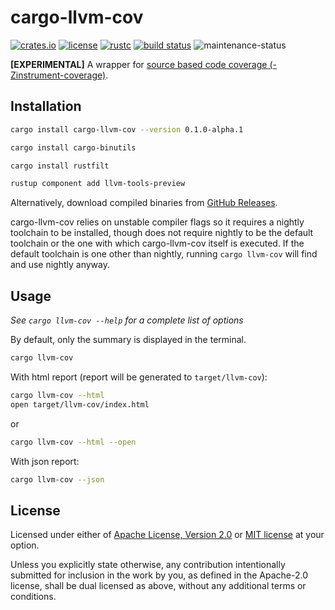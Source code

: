 # cargo-llvm-cov

[![crates.io](https://img.shields.io/crates/v/cargo-llvm-cov?style=flat-square&logo=rust)](https://crates.io/crates/cargo-llvm-cov)
[![license](https://img.shields.io/badge/license-Apache--2.0_OR_MIT-blue?style=flat-square)](#license)
[![rustc](https://img.shields.io/badge/rustc-stable-blue?style=flat-square&logo=rust)](https://www.rust-lang.org)
[![build status](https://img.shields.io/github/workflow/status/taiki-e/cargo-llvm-cov/CI/main?style=flat-square&logo=github)](https://github.com/taiki-e/cargo-llvm-cov/actions)
![maintenance-status](https://img.shields.io/badge/maintenance-experimental-blue?style=flat-square)

**\[EXPERIMENTAL\]**
A wrapper for [source based code coverage (-Zinstrument-coverage)][source-based-code-coverage].

## Installation

```sh
cargo install cargo-llvm-cov --version 0.1.0-alpha.1

cargo install cargo-binutils

cargo install rustfilt

rustup component add llvm-tools-preview
```

Alternatively, download compiled binaries from [GitHub Releases](https://github.com/taiki-e/cargo-llvm-cov/releases).

cargo-llvm-cov relies on unstable compiler flags so it requires a nightly
toolchain to be installed, though does not require nightly to be the default
toolchain or the one with which cargo-llvm-cov itself is executed. If the default
toolchain is one other than nightly, running `cargo llvm-cov` will find and use
nightly anyway.

## Usage

*See `cargo llvm-cov --help` for a complete list of options*

By default, only the summary is displayed in the terminal.

```sh
cargo llvm-cov
```

With html report (report will be generated to `target/llvm-cov`):

```sh
cargo llvm-cov --html
open target/llvm-cov/index.html
```

or

```sh
cargo llvm-cov --html --open
```

With json report:

```sh
cargo llvm-cov --json
```

[source-based-code-coverage]: https://doc.rust-lang.org/nightly/unstable-book/compiler-flags/source-based-code-coverage.html

## License

Licensed under either of [Apache License, Version 2.0](LICENSE-APACHE) or
[MIT license](LICENSE-MIT) at your option.

Unless you explicitly state otherwise, any contribution intentionally submitted
for inclusion in the work by you, as defined in the Apache-2.0 license, shall
be dual licensed as above, without any additional terms or conditions.
